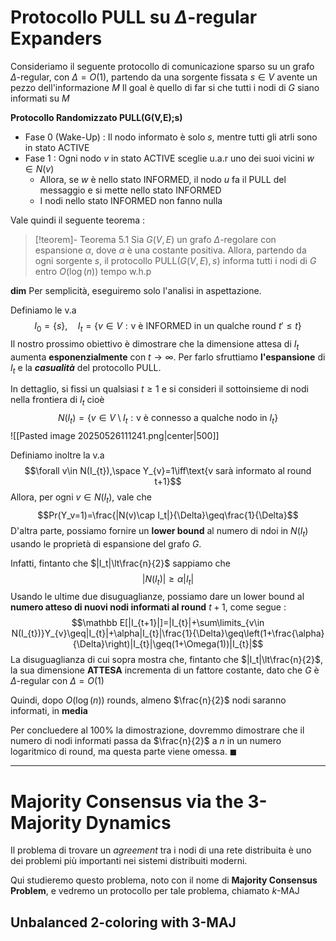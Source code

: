 # Protocollo PULL su $\Delta$-regular Expanders

Consideriamo il seguente protocollo di comunicazione sparso su un grafo $\Delta$-regular, con $\Delta=O(1)$, partendo da una sorgente fissata $s\in V$ avente un pezzo dell'informazione $M$
Il goal è quello di far si che tutti i nodi di $G$ siano informati su $M$

**Protocollo Randomizzato PULL(G(V,E);s)**

- Fase $0$ (Wake-Up) : Il nodo informato è solo $s$, mentre tutti gli atrli sono in stato ACTIVE
- Fase $1$ : Ogni nodo $v$ in stato ACTIVE sceglie u.a.r uno dei suoi vicini $w\in N(v)$
	- Allora, se $w$ è nello stato INFORMED, il nodo $u$ fa il PULL del messaggio e si mette nello stato INFORMED
	- I nodi nello stato INFORMED non fanno nulla

Vale quindi il seguente teorema : 

>[!teorem]- Teorema 5.1
>Sia $G(V,E)$ un grafo $\Delta$-regolare con espansione $\alpha$, dove $\alpha$ è una costante positiva. 
>Allora, partendo da ogni sorgente $s$, il protocollo PULL$(G(V,E),s)$ informa tutti i nodi di $G$ entro $O(\log(n))$ tempo w.h.p

**dim**
Per semplicità, eseguiremo solo l'analisi in aspettazione.

Definiamo le v.a $$I_0=\{s\},\quad I_{t}=\{v\in V:\text{v è INFORMED in un qualche round }t'\leq t\}$$
Il nostro prossimo obiettivo è dimostrare che la dimensione attesa di $I_t$ aumenta **esponenzialmente** con $t \to\infty$. 
Per farlo sfruttiamo **l'espansione** di $I_t$ e la ***casualità*** del protocollo PULL. 

In dettaglio, si fissi un qualsiasi $t \geq 1$ e si consideri il sottoinsieme di nodi nella frontiera di $I_t$
cioè $$N(I_{t})=\{v\in V\setminus I_{t}:\text{v è connesso a qualche nodo in }I_t\}$$
![[Pasted image 20250526111241.png|center|500]]

Definiamo inoltre la v.a $$\forall v\in N(I_{t}),\space Y_{v}=1\iff\text{v sarà informato al round t+1}$$
Allora, per ogni $v\in N(I_t)$, vale che $$Pr(Y_v=1)=\frac{|N(v)\cap I_t|}{\Delta}\geq\frac{1}{\Delta}$$
D'altra parte, possiamo fornire un **lower bound** al numero di ndoi in $N(I_t)$ usando le proprietà di espansione del grafo $G$.

Infatti, fintanto che $|I_t|\lt\frac{n}{2}$ sappiamo che $$|N(I_t)|\geq\alpha|I_t|$$
Usando le ultime due disuguaglianze, possiamo dare un lower bound al **numero atteso di nuovi nodi informati al round** $t+1$, come segue : $$\mathbb E[|I_{t+1}|]=|I_{t}|+\sum\limits_{v\in N(I_{t})}Y_{v}\geq|I_{t}|+\alpha|I_{t}|\frac{1}{\Delta}\geq\left(1+\frac{\alpha}{\Delta}\right)|I_{t}|\geq(1+\Omega(1))|I_{t}|$$La disuguaglianza di cui sopra mostra che, fintanto che $|I_t|\lt\frac{n}{2}$, la sua dimensione **ATTESA** incrementa di un fattore costante, dato che $G$ è $\Delta$-regular con $\Delta=O(1)$

Quindi, dopo $O(\log(n))$ rounds, almeno $\frac{n}{2}$ nodi saranno informati, in **media**

Per concluedere al $100\%$ la dimostrazione, dovremmo dimostrare che il numero di nodi informati passa da $\frac{n}{2}$ a $n$ in un numero logaritmico di round, ma questa parte viene omessa. $\blacksquare$

---
# Majority Consensus via the $3$-Majority Dynamics

Il problema di trovare un *agreement* tra i nodi di una rete distribuita è uno dei problemi più importanti nei sistemi distribuiti moderni.

Qui studieremo questo problema, noto con il nome di **Majority Consensus Problem**, e vedremo un protocollo per tale problema, chiamato $k$-MAJ


## Unbalanced $2$-coloring with $3$-MAJ

